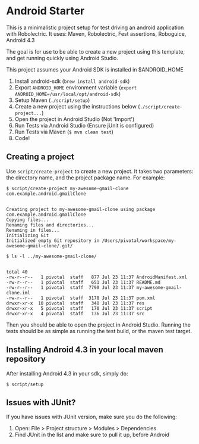 # Android Starter

This is a minimalistic project setup for test driving an android application with Robolectric.
It uses: Maven, Robolectric, Fest assertions, Roboguice, Android 4.3

The goal is for use to be able to create a new project using this template, and get running quickly using Android Studio.

This project assumes your Android SDK is installed in $ANDROID_HOME

1. Install android-sdk (`brew install android-sdk`)
2. Export `ANDROID_HOME` environment variable (`export ANDROID_HOME=/usr/local/opt/android-sdk`)
3. Setup Maven (`./script/setup`)
4. Create a new project using the instructions below (`./script/create-project...`)
4. Open the project in Android Studio (Not 'Import')
5. Run Tests via Android Studio (Ensure jUnit is configured)
6. Run Tests via Maven (`$ mvn clean test`)
7. Code!


## Creating a project

Use `script/create-project` to create a new project. It takes two parameters: the directory name,
and the project package name. For example:

```
$ script/create-project my-awesome-gmail-clone com.example.android.gmailClone


Creating project to my-awesome-gmail-clone using package com.example.android.gmailClone
Copying files...
Renaming files and directories...
Renaming in files...
Initializing Git
Initialized empty Git repository in /Users/pivotal/workspace/my-awesome-gmail-clone/.git/
```

```
$ ls -l ../my-awesome-gmail-clone/


total 40
-rw-r--r--   1 pivotal  staff   877 Jul 23 11:37 AndroidManifest.xml
-rw-r--r--   1 pivotal  staff   651 Jul 23 11:37 README.md
-rw-r--r--   1 pivotal  staff  7790 Jul 23 11:37 my-awesome-gmail-clone.iml
-rw-r--r--   1 pivotal  staff  3178 Jul 23 11:37 pom.xml
drwxr-xr-x  10 pivotal  staff   340 Jul 23 11:37 res
drwxr-xr-x   5 pivotal  staff   170 Jul 23 11:37 script
drwxr-xr-x   4 pivotal  staff   136 Jul 23 11:37 src
```

Then you should be able to open the project in Android Studio.
Running the tests should be as simple as running the test build, or the maven test target.


## Installing Android 4.3 in your local maven repository

After installing Android 4.3 in your sdk, simply do:

```
$ script/setup
```


## Issues with JUnit?

If you have issues with JUnit version, make sure you do the following:

1. Open:  File > Project structure > Modules > Dependencies
2. Find JUnit in the list and make sure to pull it up, before Android
